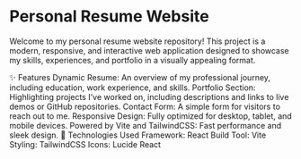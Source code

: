 # Personal Resume Website
Welcome to my personal resume website repository! This project is a modern, responsive, and interactive web application designed to showcase my skills, experiences, and portfolio in a visually appealing format.

✨ Features
Dynamic Resume: An overview of my professional journey, including education, work experience, and skills.
Portfolio Section: Highlighting projects I've worked on, including descriptions and links to live demos or GitHub repositories.
Contact Form: A simple form for visitors to reach out to me.
Responsive Design: Fully optimized for desktop, tablet, and mobile devices.
Powered by Vite and TailwindCSS: Fast performance and sleek design.
🚀 Technologies Used
Framework: React
Build Tool: Vite
Styling: TailwindCSS
Icons: Lucide React
